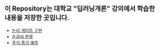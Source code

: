 ## 이 Repository는 대학교 "딥러닝개론" 강의에서 학습한 내용을 저장한 곳입니다.

- [논리 게이트 구현](논리%20게이트%20구현.ipynb)
- [손글씨 분류](손글씨%20분류.ipynb)
- [주식 종가 예측](주식%20종가%20예측.ipynb)
